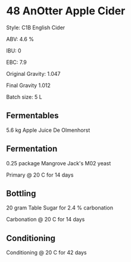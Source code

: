 # 48 AnOtter Apple Cider

Style: C1B English Cider

ABV: 4.6 %

IBU: 0

EBC: 7.9

Original Gravity: 1.047

Final Gravity 1.012

Batch size: 5 L

## Fermentables

5.6 kg Apple Juice De Olmenhorst

## Fermentation

0.25 package Mangrove Jack's M02 yeast

Primary @ 20 C for 14 days

## Bottling

20 gram Table Sugar for 2.4 % carbonation

Carbonation @ 20 C for 14 days

## Conditioning

Conditioning @ 20 C for 42 days
